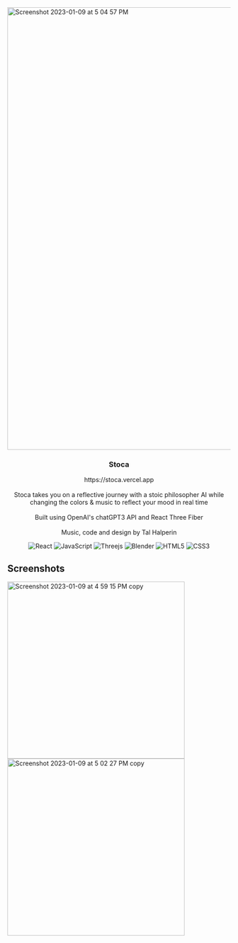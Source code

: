 
<img width="1000" alt="Screenshot 2023-01-09 at 5 04 57 PM" src="https://user-images.githubusercontent.com/9994843/211439375-8aca96c0-d14c-4ede-a8a7-c817cfaf7f2a.png">



<h3 align="center">Stoca</h3>

  <p align="center">
  https://stoca.vercel.app
    <br />
    <br />
      Stoca takes you on a reflective journey with a stoic philosopher
              AI while changing the colors & music to reflect your mood in real
              time
    <br />
    <br />
    Built using OpenAI's chatGPT3 API and React Three Fiber
    <br />
    <br />
    Music, code and design by Tal Halperin

<div align="center">

![React](https://img.shields.io/badge/react-%2320232a.svg?style=for-the-badge&logo=react&logoColor=%2361DAFB)
![JavaScript](https://img.shields.io/badge/javascript-%23323330.svg?style=for-the-badge&logo=javascript&logoColor=%23F7DF1E)
![Threejs](https://img.shields.io/badge/threejs-black?style=for-the-badge&logo=three.js&logoColor=white)
![Blender](https://img.shields.io/badge/blender-%23F5792A.svg?style=for-the-badge&logo=blender&logoColor=white)
![HTML5](https://img.shields.io/badge/html5-%23E34F26.svg?style=for-the-badge&logo=html5&logoColor=white)
![CSS3](https://img.shields.io/badge/css3-%231572B6.svg?style=for-the-badge&logo=css3&logoColor=white)

</div>
  </p>
   


</div>

## Screenshots
<div align=”center”>
<img width="400" alt="Screenshot 2023-01-09 at 4 59 15 PM copy" src="https://user-images.githubusercontent.com/9994843/211481320-04900a3d-c096-4421-9f1c-ea315e4b7b60.png">
<img width="400" alt="Screenshot 2023-01-09 at 5 02 27 PM copy" src="https://user-images.githubusercontent.com/9994843/211481326-bcbdb33f-2391-41a3-9d52-20c228012b61.png">
</div>




